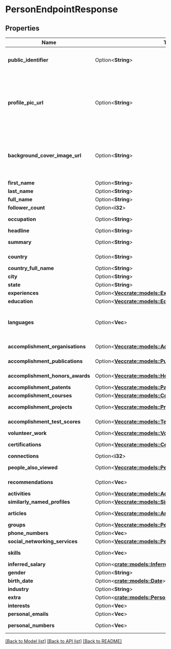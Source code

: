 # PersonEndpointResponse

## Properties

Name | Type | Description | Notes
------------ | ------------- | ------------- | -------------
**public_identifier** | Option<**String**> |                  The vanity identifier of the public LinkedIn profile.                 The vanity identifier comes after the `/in/` part of the LinkedIn Profile URL                 in the following format: `https://www.linkedin.com/in/<public_identifier>`              | [optional]
**profile_pic_url** | Option<**String**> |                  A temporary link to the user's profile picture that is valid for 30 minutes.                  The temporal nature of the link is by design to prevent having Proxycurl be the mirror for the images.                 The developer is expected to handle these images by downloading the image and re-hosting the image.                 See [this post](https://nubela.co/blog/why-is-the-api-returning-s3-links-for-profile-pictures-scraped-from-linkedin-profiles/) for context.                 Some profile pictures might be of the standard LinkedIn's profile picture placeholder. It is so because. See [this post](https://nubela.co/blog/why-do-most-linkedin-profiles-fetched-via-the-person-profile-endpoint-return-a-placeholder-profile-picture/) for context.              | [optional]
**background_cover_image_url** | Option<**String**> |                  A temporary link to the user's background cover picture                 that is valid for 30 minutes.                 The temporal nature of the link is by design to prevent                 having Proxycurl be the mirror for the images.                 The developer is expected to handle these images                  by downloading the image and re-hosting the image.                  See [this post](https://nubela.co/blog/why-is-the-api-returning-s3-links-for-profile-pictures-scraped-from-linkedin-profiles/) for context.              | [optional]
**first_name** | Option<**String**> | First name of the user. | [optional]
**last_name** | Option<**String**> | Last name of the user. | [optional]
**full_name** | Option<**String**> |                  Full name of the user (`first_name` + `last_name`)              | [optional]
**follower_count** | Option<**i32**> | Follower count for this profile | [optional]
**occupation** | Option<**String**> |                  The title and company name of the user's current employment.              | [optional]
**headline** | Option<**String**> |                  The tagline written by the user for his profile.              | [optional]
**summary** | Option<**String**> |                  A blurb (longer than the tagline) written by the user for his profile.              | [optional]
**country** | Option<**String**> |                  The user's country of residence depicted by                 a 2-letter country code (ISO 3166-1 alpha-2).              | [optional]
**country_full_name** | Option<**String**> | The user's country of residence, in English words. | [optional]
**city** | Option<**String**> | The city that the user is living at. | [optional]
**state** | Option<**String**> | The state that the user is living at. | [optional]
**experiences** | Option<[**Vec<crate::models::Experience>**](Experience.md)> | The user's list of historic work experiences. | [optional]
**education** | Option<[**Vec<crate::models::Education>**](Education.md)> | The user's list of education background. | [optional]
**languages** | Option<**Vec<String>**> |                  A list of languages that the user claims to be familiar with,                 and has added to his/her profile.                 Do note that we do not have the proficiency level as                 that data point is not available on a public LinkedIn profile.              | [optional]
**accomplishment_organisations** | Option<[**Vec<crate::models::AccomplishmentOrg>**](AccomplishmentOrg.md)> |                  List of noteworthy organizations that this user is part of.              | [optional]
**accomplishment_publications** | Option<[**Vec<crate::models::Publication>**](Publication.md)> |                  List of noteworthy publications that this user has partook in.              | [optional]
**accomplishment_honors_awards** | Option<[**Vec<crate::models::HonourAward>**](HonourAward.md)> |                  List of noteworthy honours and awards that this user has won.              | [optional]
**accomplishment_patents** | Option<[**Vec<crate::models::Patent>**](Patent.md)> | List of noteworthy patents won by this user. | [optional]
**accomplishment_courses** | Option<[**Vec<crate::models::Course>**](Course.md)> | List of noteworthy courses partook by this user. | [optional]
**accomplishment_projects** | Option<[**Vec<crate::models::Project>**](Project.md)> |                  List of noteworthy projects undertaken by this user.              | [optional]
**accomplishment_test_scores** | Option<[**Vec<crate::models::TestScore>**](TestScore.md)> |                  List of noteworthy test scores accomplished by this user.              | [optional]
**volunteer_work** | Option<[**Vec<crate::models::VolunteeringExperience>**](VolunteeringExperience.md)> | List of historic volunteer work experiences. | [optional]
**certifications** | Option<[**Vec<crate::models::Certification>**](Certification.md)> |                  List of noteworthy certifications accomplished by this user.              | [optional]
**connections** | Option<**i32**> | Total *count* of LinkedIn connections. | [optional]
**people_also_viewed** | Option<[**Vec<crate::models::PeopleAlsoViewed>**](PeopleAlsoViewed.md)> |                  A list of other LinkedIn profiles closely related to this user.              | [optional]
**recommendations** | Option<**Vec<String>**> |                  List of recommendations made by other users about this profile.              | [optional]
**activities** | Option<[**Vec<crate::models::Activity>**](Activity.md)> | A list of LinkedIn status activities. | [optional]
**similarly_named_profiles** | Option<[**Vec<crate::models::SimilarProfile>**](SimilarProfile.md)> |                  A list of other LinkedIn profiles with similar names.              | [optional]
**articles** | Option<[**Vec<crate::models::Article>**](Article.md)> |                  A list of content-based articles posted by this user.              | [optional]
**groups** | Option<[**Vec<crate::models::PersonGroup>**](PersonGroup.md)> |                  A list of LinkedIn groups that this user is a part of.\",              | [optional]
**phone_numbers** | Option<**Vec<String>**> |  | [optional]
**social_networking_services** | Option<[**Vec<crate::models::PersonSocialNetworkingService>**](PersonSocialNetworkingService.md)> |  | [optional]
**skills** | Option<**Vec<String>**> | A list of keyword-based skills that this user boasts of on his LinkedIn profile. | [optional]
**inferred_salary** | Option<[**crate::models::InferredSalary**](InferredSalary.md)> |  | [optional]
**gender** | Option<**String**> | Gender of the user. | [optional]
**birth_date** | Option<[**crate::models::Date**](Date.md)> |  | [optional]
**industry** | Option<**String**> | Industry that the user works in. | [optional]
**extra** | Option<[**crate::models::PersonExtra**](PersonExtra.md)> |  | [optional]
**interests** | Option<**Vec<String>**> | A list of interests that the user has. | [optional]
**personal_emails** | Option<**Vec<String>**> | A list of personal emails associated with this user. | [optional]
**personal_numbers** | Option<**Vec<String>**> | A list of personal mobile phone numbers associated with this user. | [optional]

[[Back to Model list]](../README.md#documentation-for-models) [[Back to API list]](../README.md#documentation-for-api-endpoints) [[Back to README]](../README.md)


